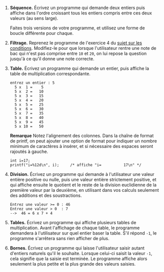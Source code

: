 1. **Séquence.** Écrivez un programme qui demande deux entiers puis affiche dans l'ordre croissant tous les entiers compris entre ces deux valeurs (au sens large).

   Faites trois versions de votre programme, et utilisez une forme de boucle différente pour chaque.

2. **Filtrage.** Reprenez le programme de l'exercice 4 du [sujet sur les conditions](http://www.iut-fbleau.fr/sitebp/apl11/conditions/). Modifiez-le pour que lorsque l'utilisateur rentre une note de bac qui n'est pas comprise entre `10` et `20`, on lui repose la question jusqu'à ce qu'il donne une note correcte.

3. **Table.** Écrivez un programme qui demande un entier, puis affiche la table de multiplication correspondante.

   ```
   entrez un entier : 5
     5 x  1 =    5
     5 x  2 =   10
     5 x  3 =   15
     5 x  4 =   20
     5 x  5 =   25
     5 x  6 =   30
     5 x  7 =   35
     5 x  8 =   40
     5 x  9 =   45
     5 x 10 =   50
   ```

   

   **Remarque** Notez l'alignement des colonnes. Dans la chaîne de format de printf, on peut ajouter une option de format pour indiquer un nombre minimum de caractères à insérer, et si nécessaire des espaces seront rajoutés à gauche.

   ```
   int i=17;
   printf("i=%12d\n", i);     /* affiche "i=          17\n" */
   ```

   

4. **Division.** Écrivez un programme qui demande à l'utilisateur une valeur entière positive ou nulle, puis une valeur entière strictement positive, et qui affiche ensuite le quotient et le reste de la division euclidienne de la première valeur par la deuxième, en utilisant dans vos calculs seulement des additions et des soustractions.

   ```
   Entrez une valeur >= 0 : 46
   Entrez une valeur > 0  : 7
   -->  46 = 6 x 7 + 4 
   ```

   

5.  **Tables.** Écrivez un programme qui affiche plusieurs tables de multiplication. Avant l'affichage de chaque table, le programme demandera à l'utilisateur sur quel entier baser la table. S'il répond `-1`, le programme s'arrêtera sans rien afficher de plus.

6.  **Bornes.** Écrivez un programme qui laisse l'utilisateur saisir autant d'entiers naturels qu'il le souhaite. Lorsque celui-ci saisit la valeur `-1`, cela signifie que la saisie est terminée. Le programme affiche alors seulement la plus petite et la plus grande des valeurs saisies.